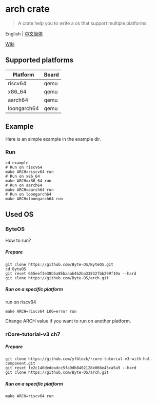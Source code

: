 # arch crate

> A crate help you to write a os that support multiple platforms.

English | [中文简体](./README.CN.md)

[Wiki](https://github.com/Byte-OS/polyhal/wiki)

## Supported platforms

| Platform | Board |
| ---      |  ---  |
| riscv64  | qemu |
| x86_64   | qemu |
| aarch64  | qemu |
| loongarch64 | qemu |


## Example

Here is an simple example in the example dir.

### Run

``` shell
cd example
# Run on riscv64
make ARCH=riscv64 run
# Run on x86_64
make ARCH=x86_64 run
# Run on aarch64
make ARCH=aarch64 run
# Run on loongarch64
make ARCH=loongarch64 run
```

## Used OS

### ByteOS

How to run?

##### Prepare

```shell
git clone https://github.com/Byte-OS/ByteOS.git
cd ByteOS
git reset 655eef3e38b5a85baaab4b2ba33832fbb299f19a --hard
git clone https://github.com/Byte-OS/arch.git
```

##### Run on a specific platform

run on riscv64

```shell
make ARCH=riscv64 LOG=error run
```

Change ARCH value if you want to run on another platform.

### rCore-tutorial-v3 ch7

##### Prepare

```shell
git clone https://github.com/yfblock/rcore-tutorial-v3-with-hal-component.git
git reset fe2c146dedeadcc5fa9db8402128e066e45ca5a9 --hard
git clone https://github.com/Byte-OS/arch.git
```

##### Run on a specific platform

```shell
make ARCH=riscv64 run
```
